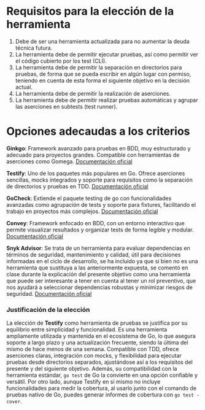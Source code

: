 # Requisitos para la elección de la herramienta
1. Debe de ser una herramienta actualizada para no aumentar la deuda técnica futura.
2. La herramienta debe de permitir ejecutar pruebas, así como permitir ver el código cubierto por los test (CLI).
3. La herramienta debe de permitir la separación en directorios para pruebas, de forma que se pueda escribir en algún lugar con permiso, teniendo en cuenta de esta forma el siguiente objetivo en la decisión actual.
4. La herramienta debe de permitir la realización de aserciones.
5. La herramienta debe de permitir realizar pruebas automáticas y agrupar las aserciones en subtests (test runner).

# Opciones adecaudas a los criterios

**Ginkgo**: Framework avanzado para pruebas en BDD, muy estructurado y adecuado para proyectos grandes. Compatible con herramientas de aserciones como Gomega.
[Documentación oficial](https://github.com/onsi/ginkgo)

**Testify**: Uno de los paquetes más populares en Go. Ofrece aserciones sencillas, mocks integrados y soporte para requisitos como la separación de directorios y pruebas en TDD.
[Documentación oficial](https://github.com/stretchr/testify) 

**GoCheck**: Extiende el paquete testing de go con funcionalidades avanzadas como agrupación de tests y soporte para fixtures, facilitando el trabajo en proyectos más complejos.
[Documentación oficial](https://github.com/go-check/check)

**Convey**: Framework enfocado en BDD, con un entorno interactivo que permite visualizar resultados y organizar tests de forma legible y modular.
[Documentación oficial](https://github.com/smartystreets/goconvey)

**Snyk Advisor**: Se trata de un herramienta para evaluar dependencias en términos de seguridad, mantenimiento y calidad, útil para decisiones informadas en el ciclo de desarrollo, se ha incluido ya que si bien no es una herramienta que sustituya a las anteriormente expuesta, se comentó en clase durante la explicación del presente objetivo como una herramienta que puede ser interesante a tener en cuenta al tener un rol preventivo, que nos ayudará a seleccionar dependencias robustas y minimizar riesgos de seguridad.
[Documentación oficial](https://snyk.io/advisor/golang)

### Justificación de la elección
La elección de **Testify** como herramienta de pruebas se justifica por su equilibrio entre simplicidad y funcionalidad. Es una herramienta ampliamente utilizada y mantenida en el ecosistema de Go, lo que asegura soporte a largo plazo y una actualización frecuente, siendo la última del mismo de hace menos de una semana. Compatible con TDD, ofrece aserciones claras, integración con mocks, y flexibilidad para ejecutar pruebas desde directorios separados, ajustándose así a los requisitos del presente y del siguiente objetivo. Además, su compatibilidad con la herramienta estándar, `go test` de Go la convierte en una opción confiable y versátil.
Por otro lado, aunque Testify en sí mismo no incluye funcionalidades para medir la cobertura, al usarlo junto con el comando de pruebas nativo de Go, puedes generar informes de cobertura con `go test -cover`.